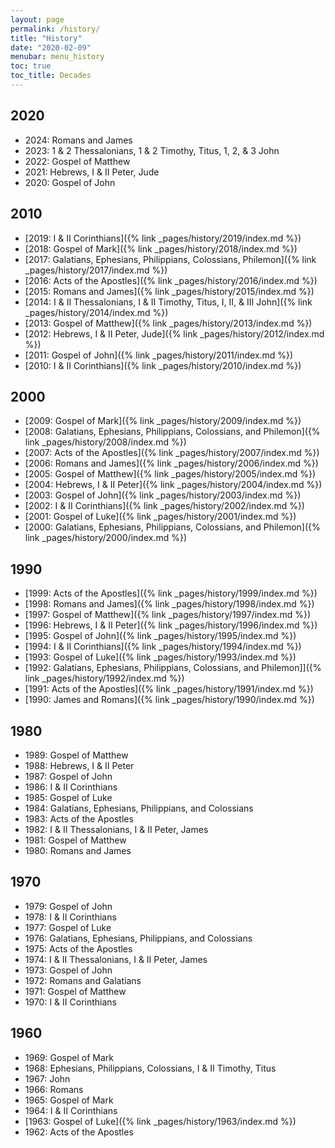 ```yaml
---
layout: page
permalink: /history/
title: "History"
date: "2020-02-09"
menubar: menu_history
toc: true
toc_title: Decades
---
```


## 2020
* 2024: Romans and James
* 2023: 1 & 2 Thessalonians, 1 & 2 Timothy, Titus, 1, 2, & 3 John
* 2022: Gospel of Matthew
* 2021: Hebrews, I & II Peter, Jude
* 2020: Gospel of John

## 2010
* [2019: I & II Corinthians]({% link _pages/history/2019/index.md %})
* [2018: Gospel of Mark]({% link _pages/history/2018/index.md %})
* [2017: Galatians, Ephesians, Philippians, Colossians, Philemon]({% link _pages/history/2017/index.md %})
* [2016: Acts of the Apostles]({% link _pages/history/2016/index.md %})
* [2015: Romans and James]({% link _pages/history/2015/index.md %})
* [2014: I & II Thessalonians, I & II Timothy, Titus, I, II, & III John]({% link _pages/history/2014/index.md %})
* [2013: Gospel of Matthew]({% link _pages/history/2013/index.md %})
* [2012: Hebrews, I & II Peter, Jude]({% link _pages/history/2012/index.md %})
* [2011: Gospel of John]({% link _pages/history/2011/index.md %})
* [2010: I & II Corinthians]({% link _pages/history/2010/index.md %})

## 2000
* [2009: Gospel of Mark]({% link _pages/history/2009/index.md %})
* [2008: Galatians, Ephesians, Philippians, Colossians, and Philemon]({% link _pages/history/2008/index.md %})
* [2007: Acts of the Apostles]({% link _pages/history/2007/index.md %})
* [2006: Romans and James]({% link _pages/history/2006/index.md %})
* [2005: Gospel of Matthew]({% link _pages/history/2005/index.md %})
* [2004: Hebrews, I & II Peter]({% link _pages/history/2004/index.md %})
* [2003: Gospel of John]({% link _pages/history/2003/index.md %})
* [2002: I & II Corinthians]({% link _pages/history/2002/index.md %})
* [2001: Gospel of Luke]({% link _pages/history/2001/index.md %})
* [2000: Galatians, Ephesians, Philippians, Colossians, and Philemon]({% link _pages/history/2000/index.md %})

## 1990
* [1999: Acts of the Apostles]({% link _pages/history/1999/index.md %})
* [1998: Romans and James]({% link _pages/history/1998/index.md %})
* [1997: Gospel of Matthew]({% link _pages/history/1997/index.md %})
* [1996: Hebrews, I & II Peter]({% link _pages/history/1996/index.md %})
* [1995: Gospel of John]({% link _pages/history/1995/index.md %})
* [1994: I & II Corinthians]({% link _pages/history/1994/index.md %})
* [1993: Gospel of Luke]({% link _pages/history/1993/index.md %})
* [1992: Galatians, Ephesians, Philippians, Colossians, and Philemon]]({% link _pages/history/1992/index.md %})
* [1991: Acts of the Apostles]({% link _pages/history/1991/index.md %})
* [1990: James and Romans]({% link _pages/history/1990/index.md %})

## 1980
* 1989: Gospel of Matthew
* 1988: Hebrews, I & II Peter
* 1987: Gospel of John
* 1986: I & II Corinthians
* 1985: Gospel of Luke
* 1984: Galatians, Ephesians, Philippians, and Colossians
* 1983: Acts of the Apostles
* 1982: I & II Thessalonians, I & II Peter, James
* 1981: Gospel of Matthew
* 1980: Romans and James

## 1970
* 1979: Gospel of John
* 1978: I & II Corinthians
* 1977: Gospel of Luke
* 1976: Galatians, Ephesians, Philippians, and Colossians
* 1975: Acts of the Apostles
* 1974: I & II Thessalonians, I & II Peter, James
* 1973: Gospel of John
* 1972: Romans and Galatians
* 1971: Gospel of Matthew
* 1970: I & II Corinthians

## 1960
* 1969: Gospel of Mark
* 1968: Ephesians, Philippians, Colossians, I & II Timothy, Titus
* 1967: John
* 1966: Romans
* 1965: Gospel of Mark
* 1964: I & II Corinthians
* [1963: Gospel of Luke]({% link _pages/history/1963/index.md %})
* 1962: Acts of the Apostles
